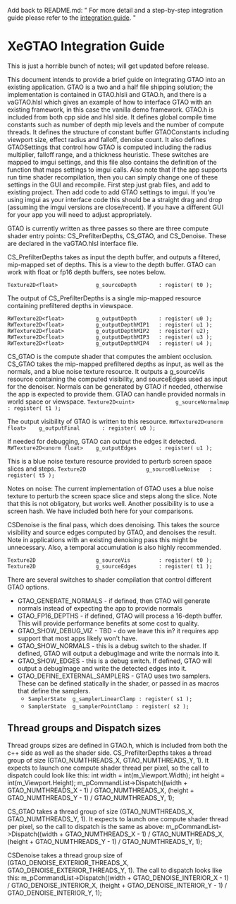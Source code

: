 Add back to README.md:
" For more detail and a step-by-step integration guide please refer to the [integration guide](/INTEGRATION.md). "

# XeGTAO Integration Guide

This is just a horrible bunch of notes; will get updated before release.

This document intends to provide a brief guide on integrating GTAO into an existing application.
GTAO is a two and a half file shipping solution; the implementation is contained in GTAO.hlsli and GTAO.h, and there is a vaGTAO.hlsl which gives an example of how to interface GTAO with an existing framework, in this case the vanilla demo framework.
GTAO.h is included from both cpp side and hlsl side. It defines global compile time constants such as number of depth mip levels and the number of compute threads. It defines the structure of constant buffer GTAOConstants including viewport size, effect radius and falloff, denoise count. It also defines GTAOSettings that control how GTAO is computed including the radius multiplier, falloff range, and a thickness heuristic. These switches are mapped to imgui settings, and this file also contains the definition of the function that maps settings to imgui calls. Also note that if the app supports run time shader recompilation, then you can simply change one of these settings in the GUI and recompile.
First step just grab files, and add to existing project. Then add code to add GTAO settings to imgui. If you're using imgui as your interface code this should be a straight drag and drop (assuming the imgui versions are close/recent). If you have a different GUI for your app you will need to adjust appropriately.

GTAO is currently written as three passes so there are three compute shader entry points: CS_PrefilterDepths, CS_GTAO, and CS_Denoise. These are declared in the vaGTAO.hlsl interface file.

CS_PrefilterDepths takes as input the depth buffer, and outputs a filtered, mip-mapped set of depths. 
This is a view to the depth buffer. GTAO can work with float or fp16 depth buffers, see notes below.
```
Texture2D<float>            g_sourceDepth       : register( t0 );   
```
The output of CS_PrefilterDepths is a single mip-mapped resource containing prefiltered depths in viewspace.
```
RWTexture2D<float>          g_outputDepth       : register( u0 );
RWTexture2D<float>          g_outputDepthMIP1   : register( u1 );
RWTexture2D<float>          g_outputDepthMIP2   : register( u2);
RWTexture2D<float>          g_outputDepthMIP3   : register( u3 );
RWTexture2D<float>          g_outputDepthMIP4   : register( u4 );
```

CS_GTAO is the compute shader that computes the ambient occlusion. CS_GTAO takes the mip-mapped prefiltered depths as input, as well as the normals, and a blue noise texture resource. It outputs a g_sourceVis resource containing the computed visibility, and sourceEdges used as input for the denoiser.
Normals can be generated by GTAO if needed, otherwise the app is expected to provide them. GTAO can handle provided normals in world space or viewspace. `Texture2D<uint>             g_sourceNormalmap   : register( t1 );`

The output visibility of GTAO is written to this resource. `RWTexture2D<unorm float>    g_outputFinal       : register( u0 );`

If needed for debugging, GTAO can output the edges it detected. `RWTexture2D<unorm float>    g_outputEdges       : register( u1 );`

This is a blue noise texture resource provided to perturb screen space slices and steps.
```Texture2D                   g_sourceBlueNoise   : register( t5 );   ```

Notes on noise:
The current implementation of GTAO uses a blue noise texture to perturb the screen space slice and steps along the slice. Note that this is not obligatory, but works well. Another possibility is to use a screen hash. We have included both here for your comparisons.

CSDenoise is the final pass, which does denoising. This takes the source visibility and source edges computed by GTAO, and denoises the result. Note in applications with an existing denoising pass this might be unnecessary. Also, a temporal accumulation is also highly recommended.
```
Texture2D                   g_sourceVis         : register( t0 );   
Texture2D                   g_sourceEdges       : register( t1 );   
```
There are several switches to shader compilation that control different GTAO options.
* GTAO_GENERATE_NORMALS - if defined, then GTAO will generate normals instead of expecting the app to provide normals
* GTAO_FP16_DEPTHS - if defined, GTAO will process a 16-depth buffer. This will provide performance benefits at some cost to quality.
* GTAO_SHOW_DEBUG_VIZ  - TBD - do we leave this in? it requires app support that most apps likely won't have.
* GTAO_SHOW_NORMALS - this is a debug switch to the shader. If defined, GTAO will output a debugImage and write the normals into it.
* GTAO_SHOW_EDGES - this is a debug switch. If defined, GTAO will output a debugImage and write the detected edges into it.
* GTAO_DEFINE_EXTERNAL_SAMPLERS - GTAO uses two samplers. These can be defined statically in the shader, or passed in as macros that define the samplers.
    * `SamplerState  g_samplerLinearClamp : register( s1 );	`
    * `SamplerState  g_samplerPointClamp : register( s2 );`


## Thread groups and Dispatch sizes
Thread groups sizes are defined in GTAO.h, which is included from both the c++ side as well as the shader side. CS_PrefilterDepths takes a thread group of size (GTAO_NUMTHREADS_X, GTAO_NUMTHREADS_Y, 1). It expects to launch one compute shader thread per pixel, so the call to dispatch could look like this:
int width = int(m_Viewport.Width);
int height = int(m_Viewport.Height);
m_pCommandList->Dispatch((width + GTAO_NUMTHREADS_X - 1) / GTAO_NUMTHREADS_X, (height + GTAO_NUMTHREADS_Y - 1) / GTAO_NUMTHREADS_Y, 1);

CS_GTAO takes a thread group of size (GTAO_NUMTHREADS_X, GTAO_NUMTHREADS_Y, 1). It expects to launch one compute shader thread per pixel, so the call to dispatch is the same as above:
m_pCommandList->Dispatch((width + GTAO_NUMTHREADS_X - 1) / GTAO_NUMTHREADS_X, (height + GTAO_NUMTHREADS_Y - 1) / GTAO_NUMTHREADS_Y, 1);

CSDenoise takes a thread group size of (GTAO_DENOISE_EXTERIOR_THREADS_X, GTAO_DENOISE_EXTERIOR_THREADS_Y, 1).
The call to dispatch looks like this:
m_pCommandList->Dispatch((width + GTAO_DENOISE_INTERIOR_X - 1) / GTAO_DENOISE_INTERIOR_X, (height + GTAO_DENOISE_INTERIOR_Y - 1) / GTAO_DENOISE_INTERIOR_Y, 1);

